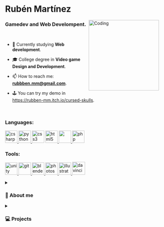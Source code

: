<h1 align="left">Rubén Martínez</h1>

<!-- IMGAEN CHICO CON TABLET -->
<picture>
<img align="right" alt="Coding" width="230" src="https://github.com/rubbenmm/rubbenmm/assets/125697479/e17ab9ee-0dc5-4ab5-87b1-9b84d97222be">
</picture>
<h3 align="left">Gamedev and Web Develompent.</h3>

<br>

<p align="left">
  
- 🌱 Currently studying **Web development**.
  
- 🎓 College degree in **Video game Design and Development**.
  
- 📫 How to reach me: **rubbben.mm@gmail.com**.

- 🕹️ You can try my demo in https://rubben-mm.itch.io/cursed-skulls.

</p>

<p align="left">
</p>

<br>

<h3 align="left">Languages:</h3>
<p aling= "left"> 
<!-- C# -->
<a href="https://www.w3schools.com/cs/" target="_blank" rel="noreferrer"> <img src="https://devicon-website.vercel.app/api/csharp/original.svg" alt="csharp" width="40" height="40"/> </a>
<!-- PYTHON -->
<a href="https://www.python.org" target="_blank" rel="noreferrer"> <img src="https://devicon-website.vercel.app/api/python/original.svg" alt="python" width="40" height="40"/> </a>
<!-- CSS -->
<a href="https://www.w3schools.com/css/" target="_blank" rel="noreferrer"> <img src="https://devicon-website.vercel.app/api/css3/original.svg" alt="css3" width="40" height="40"/></a> 
<!-- HTML -->
<a href="https://www.w3.org/html/" target="_blank" rel="noreferrer"> <img src="https://devicon-website.vercel.app/api/html5/original.svg" alt="html5" width="40" height="40"/> </a>
<!-- JAVA -->
<a href="https://www.java.com" target="_blank" rel="noreferrer"> <img src="https://devicon-website.vercel.app/api/java/original.svg" width="40" height="40"/> </a>
<!-- PHP -->
<a href="https://www.php.net" target="_blank" rel="noreferrer"> <img src="https://devicon-website.vercel.app/api/php/plain.svg" alt="php" width="40" height="40"/> </a>
</p> 

<h3 align="left">Tools:</h3>
<p aling= "left">
<!-- UNITY -->
<a href="https://unity.com/" target="_blank" rel="noreferrer"> <img src="https://devicon-website.vercel.app/api/unity/original.svg?color=%23E9E9E9" alt="unity" width="40" height="40"/>  
<!-- GIT -->
<a href="https://git-scm.com/" target="_blank" rel="noreferrer"> <img src="https://devicon-website.vercel.app/api/git/original.svg" alt="git" width="40" height="40"/>
<!-- BLENDER -->
<a href="https://www.blender.org/" target="_blank" rel="noreferrer"> <img src="https://devicon-website.vercel.app/api/blender/original.svg" alt="blender" width="40" height="40"/>
<!-- PHOTOSHOP -->
<a href="https://www.photoshop.com/en" target="_blank" rel="noreferrer"> <img src="https://devicon-website.vercel.app/api/photoshop/plain.svg" alt="photoshop" width="40" height="40"/> 
<!-- ILLUSTRATOR -->
<a href="https://www.adobe.com/in/products/illustrator.html" target="_blank" rel="noreferrer"> <img src="https://devicon-website.vercel.app/api/illustrator/plain.svg" alt="illustrator" width="40" height="40"/> </a> 
<!-- DAVINCI -->
<a href="https://www.blackmagicdesign.com" target="_blank" rel="noreferrer"> <img src="https://github.com/rubbenmm/rubbenmm/assets/125697479/20c94639-a2ef-4d2c-b2f1-f663d050e5a8" alt="davinci" width="42" height="42"/> </a> 
</p> 

<details>
<summary><h3>👋 About me</h3></summary>
text text text text text text text text text text text text text text text text text text text text text text text text text text text text text text text text text text text text text text text text text text text text text text text text text text text text text text text text text text text text text text text text text text text text text text text text text text text text text text text text text text text text text text text text text text text text text text text text text text text text text text text text text text text text text text text text text text text text text text text text text text text text text text text text text text text text text text text text text text text text text text text text text text text text text text text text text text text text text text text text text text text text text text text text text text text text text text text text text text text text text text text 
</details>

<details>
<summary><h3>💻 Projects</h3></summary>
<h4>🕹️ Game Projects</h4>
<!-- cursed skulls -->
<a href="https://rubben-mm.itch.io/cursed-skulls" target="_blank rel="noreferrer"><img aling="left" width="200" style= "padding-right:10px;" src="https://img.itch.zone/aW1nLzEwNTA0OTQ5LnBuZw==/315x250%23c/Z0JIsH.png"/></a>
<!-- cowboys vs aliens -->
<picture>
<a href="https://www.youtube.com/watch?v=KMWLke0cZn8&ab_channel=rubben_mm" target="_blank rel="noreferrer"><img aling="left" width="200" style= "padding-right:10px;" src="https://github.com/rubbenmm/rubbenmm/assets/125697479/0cdd312b-e836-4331-a652-8f8462201fdd"/></a>
</picture>
<!-- farmerapy -->
<picture>
<a href="https://www.youtube.com/watch?v=a8PIwYRxCAk&ab_channel=rubben_mm" target="_blank rel="noreferrer"><img aling="left" width="200" style= "padding-right:10px;" src="https://github.com/rubbenmm/rubbenmm/assets/125697479/29b3378a-c0d6-4d18-bf47-195f83e8fc24"/></a>
</picture>
  <hr>
  <h4>🕹️ Py projects</h4>
<!-- cursed skulls -->
<a href="https://rubben-mm.itch.io/cursed-skulls" target="_blank rel="noreferrer"><img aling="left" width="200" style= "padding-right:10px;" src="https://img.itch.zone/aW1nLzEwNTA0OTQ5LnBuZw==/315x250%23c/Z0JIsH.png"/></a>
<!-- cowboys vs aliens -->
<picture>
<a href="https://www.youtube.com/watch?v=KMWLke0cZn8&ab_channel=rubben_mm" target="_blank rel="noreferrer"><img aling="left" width="200" style= "padding-right:10px;" src="https://github.com/rubbenmm/rubbenmm/assets/125697479/0cdd312b-e836-4331-a652-8f8462201fdd"/></a>
</picture>
<!-- farmerapy -->
<picture>
<a href="https://www.youtube.com/watch?v=a8PIwYRxCAk&ab_channel=rubben_mm" target="_blank rel="noreferrer"><img aling="left" width="200" style= "padding-right:10px;" src="https://github.com/rubbenmm/rubbenmm/assets/125697479/29b3378a-c0d6-4d18-bf47-195f83e8fc24"/></a>
</picture>
  <hr>
</details>

